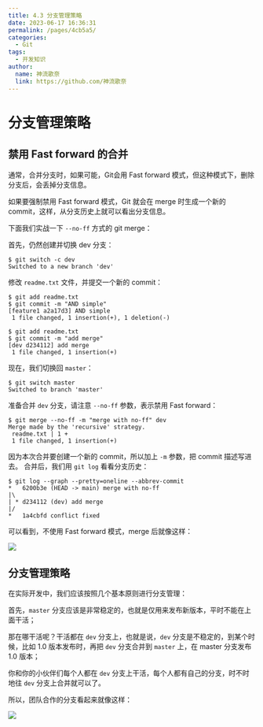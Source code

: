 ```yaml
---
title: 4.3 分支管理策略
date: 2023-06-17 16:36:31
permalink: /pages/4cb5a5/
categories:
  - Git
tags:
  - 开发知识
author: 
  name: 神流歌奈
  link: https://github.com/神流歌奈
---
```

# 分支管理策略

## 禁用 Fast forward 的合并

通常，合并分支时，如果可能，Git会用 Fast forward 模式，但这种模式下，删除分支后，会丢掉分支信息。

如果要强制禁用 Fast forward 模式，Git 就会在 merge 时生成一个新的 commit，这样，从分支历史上就可以看出分支信息。

下面我们实战一下 `--no-ff` 方式的 git merge：

首先，仍然创建并切换 dev 分支：

```shell
$ git switch -c dev
Switched to a new branch 'dev'
```

修改 `readme.txt` 文件，并提交一个新的 commit：

```shell
$ git add readme.txt
$ git commit -m "AND simple"
[feature1 a2a17d3] AND simple
 1 file changed, 1 insertion(+), 1 deletion(-)
```

```shell
$ git add readme.txt 
$ git commit -m "add merge"
[dev d234112] add merge
 1 file changed, 1 insertion(+)
```

现在，我们切换回 `master`：

```shell
$ git switch master
Switched to branch 'master'
```

准备合并 `dev` 分支，请注意 `--no-ff` 参数，表示禁用 Fast forward：

```shell
$ git merge --no-ff -m "merge with no-ff" dev
Merge made by the 'recursive' strategy.
 readme.txt | 1 +
 1 file changed, 1 insertion(+)
```

因为本次合并要创建一个新的 commit，所以加上 `-m` 参数，把 commit 描述写进去。
合并后，我们用 `git log` 看看分支历史：

```shell
$ git log --graph --pretty=oneline --abbrev-commit
*   6200b3e (HEAD -> main) merge with no-ff
|\  
| * d234112 (dev) add merge
|/  
*   1a4cbfd conflict fixed
```

可以看到，不使用 Fast forward 模式，merge 后就像这样：

![](https://gitlab.com/kiriha/my-public-pictures/-/raw/main/kana/git-guide/43.1.png)

## 分支管理策略

在实际开发中，我们应该按照几个基本原则进行分支管理：

首先，`master` 分支应该是非常稳定的，也就是仅用来发布新版本，平时不能在上面干活；

那在哪干活呢？干活都在 `dev` 分支上，也就是说，`dev` 分支是不稳定的，到某个时候，比如 1.0 版本发布时，再把 `dev` 分支合并到 `master` 上，在 master 分支发布 1.0 版本；

你和你的小伙伴们每个人都在 `dev` 分支上干活，每个人都有自己的分支，时不时地往 `dev` 分支上合并就可以了。

所以，团队合作的分支看起来就像这样：

![](https://gitlab.com/kiriha/my-public-pictures/-/raw/main/kana/git-guide/43.2.png)
